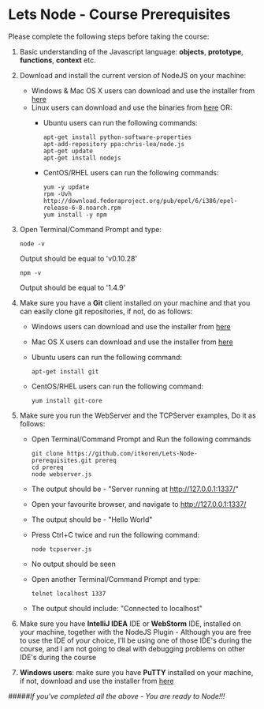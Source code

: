 Lets Node - Course Prerequisites
================================

Please complete the following steps before taking the course:

1. Basic understanding of the Javascript language: **objects**, **prototype**, **functions**, **context** etc.

2. Download and install the current version of NodeJS on your machine:
    * Windows & Mac OS X users can download and use the installer from [here](http://nodejs.org/download/ "Download NodeJS")
    * Linux users can download and use the binaries from [here](http://nodejs.org/download/ "Download NodeJS") OR:
        * Ubuntu users can run the following commands:
         
             ```
             apt-get install python-software-properties
             apt-add-repository ppa:chris-lea/node.js
             apt-get update
             apt-get install nodejs
             ```
        * CentOS/RHEL users can run the following commands:         
         
             ```
             yum -y update
             rpm -Uvh http://download.fedoraproject.org/pub/epel/6/i386/epel-release-6-8.noarch.rpm
             yum install -y npm
             ```

3. Open Terminal/Command Prompt and type:
     
     ```
     node -v
     ```
   Output should be equal to 'v0.10.28'
   
     ```
     npm -v
     ```
   Output should be equal to '1.4.9'
   
4. Make sure you have a **Git** client installed on your machine and that you can easily clone git repositories, if not, do as follows:
    * Windows users can download and use the installer from [here](http://msysgit.github.com/ "Download Git")
    * Mac OS X users can download and use the installer from [here](http://sourceforge.net/projects/git-osx-installer/ "Download Git")
    * Ubuntu users can run the following command:
         
         ```
         apt-get install git
         ```
    * CentOS/RHEL users can run the following command:
         
         ```
         yum install git-core
         ```
         
5. Make sure you run the WebServer and the TCPServer examples, Do it as follows:
     
    * Open Terminal/Command Prompt and Run the following commands
         ```
         git clone https://github.com/itkoren/Lets-Node-prerequisites.git prereq
         cd prereq
         node webserver.js
         ```  
    * The output should be - "Server running at http://127.0.0.1:1337/"
    * Open your favourite browser, and navigate to http://127.0.0.1:1337/
    * The output should be - "Hello World"
    * Press Ctrl+C twice and run the following command: 
   
         ```
         node tcpserver.js
         ```
    * No output should be seen
    * Open another Terminal/Command Prompt and type:
        ```
        telnet localhost 1337
        ```
    * The output should include: "Connected to localhost"
        
6. Make sure you have **IntelliJ IDEA** IDE or **WebStorm** IDE, installed on your machine, together with the NodeJS Plugin - Although you are free to use the IDE of your choice, I'll be using one of those IDE's during the course, and I am not going to deal with debugging problems on other IDE's during the course

7. **Windows users**: make sure you have **PuTTY** installed on your machine, if not, download and use the installer from [here](http://www.chiark.greenend.org.uk/~sgtatham/putty/download.html "Download PuTTY")



#####*If you've completed all the above - You are ready to Node!!!*